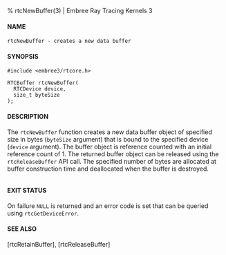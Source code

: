 % rtcNewBuffer(3) | Embree Ray Tracing Kernels 3

#### NAME

    rtcNewBuffer - creates a new data buffer

#### SYNOPSIS

    #include <embree3/rtcore.h>

    RTCBuffer rtcNewBuffer(
      RTCDevice device,
      size_t byteSize
    );

#### DESCRIPTION

The `rtcNewBuffer` function creates a new data buffer object of
specified size in bytes (`byteSize` argument) that is bound to the
specified device (`device` argument). The buffer object is reference
counted with an initial reference count of 1. The returned buffer
object can be released using the `rtcReleaseBuffer` API call. The
specified number of bytes are allocated at buffer construction time
and deallocated when the buffer is destroyed.

``` {include=src/api/inc/buffer_padding.md}
```

#### EXIT STATUS

On failure `NULL` is returned and an error code is set that can be
queried using `rtcGetDeviceError`.

#### SEE ALSO

[rtcRetainBuffer], [rtcReleaseBuffer]
